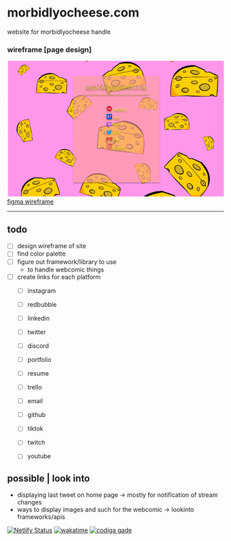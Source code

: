 # morbidlyocheese.com
website for morbidlyocheese handle

### wireframe [page design]
![figma wireframe v1](/images/doc-images/whole%20page.png)
[figma wireframe](https://www.figma.com/file/8wSXTsPmD6kIK58wbe2xGa/morbidlyocheese.com-wireframe?t=fdBA3VkbNBu9I0V6-1)

---

todo
---
- [ ] design wireframe of site
- [ ] find color palette
- [ ] figure out framework/library to use
    - to handle webcomic things
- [ ] create links for each platform
    - [ ] instagram
    - [ ] redbubble
    - [ ] linkedin
    - [ ] twitter
    - [ ] discord
    - [ ] portfolio
    - [ ] resume
    - [ ] trello
    - [ ] email
    - [ ] github
    - [ ] tiktok
    - [ ] twitch
    - [ ] youtube


possible | look into
---
- displaying last tweet on home page -> mostly for notification of stream changes
- ways to display images and such for the webcomic -> lookinto frameworks/apis


[![Netlify Status](https://api.netlify.com/api/v1/badges/fa4701f5-1c4a-43e1-a35f-5e742b79712c/deploy-status)](https://app.netlify.com/sites/morbidlyocheese/deploys) [![wakatime](https://wakatime.com/badge/github/morbidlyocheese/morbidlyocheese.com.svg)](https://wakatime.com/badge/github/morbidlyocheese/morbidlyocheese.com) [![codiga gade](https://api.codiga.io/project/36248/score/svg)](https://app.codiga.io/hub/project/36248/morbidlyocheese.com)
